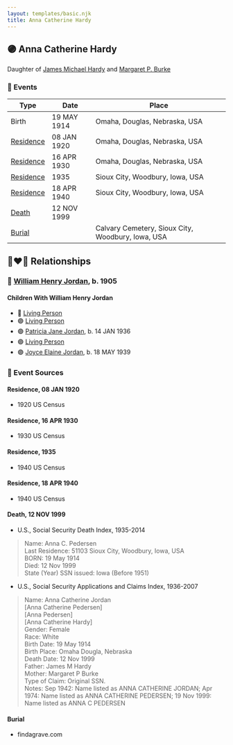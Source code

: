 ```yaml
---
layout: templates/basic.njk
title: Anna Catherine Hardy
---
```

## 🟣 Anna Catherine Hardy

Daughter of [James Michael Hardy](/people/1/11204316) and [Margaret P. Burke](/people/2/29782872)

### 📆 Events

Type | Date | Place
------ | ------ | ------
Birth | 19 MAY 1914 | Omaha, Douglas, Nebraska, USA
[Residence](#event-969796fa-b97d-43f2-ad26-735d39d9923f) | 08 JAN 1920 | Omaha, Douglas, Nebraska, USA
[Residence](#event-b1bcaef1-a672-4456-bcab-91c6de7182d1) | 16 APR 1930 | Omaha, Douglas, Nebraska, USA
[Residence](#event-28fe764a-468f-44cd-bd15-1959920548d5) | 1935 | Sioux City, Woodbury, Iowa, USA
[Residence](#event-97b9e47e-d0b1-4c95-85b1-b907d06b21b9) | 18 APR 1940 | Sioux City, Woodbury, Iowa, USA
[Death](#event-00ece41b-8add-48cd-8e65-4213ef03ec9d) | 12 NOV 1999 |
[Burial](#event-0f6c5177-42c6-4bb2-a73f-23c2bf68e12e) |  | Calvary Cemetery, Sioux City, Woodbury, Iowa, USA

## 👩‍❤️‍👨 Relationships

### 🔵 [William Henry Jordan](/people/3/32091032), b. 1905

#### Children With William Henry Jordan
* 🔵 [Living Person](/people/7/71455712)
* 🟣 [Living Person](/people/8/81156064)
* 🟣 [Patricia Jane Jordan](/people/8/8578400), b. 14 JAN 1936
* 🟣 [Living Person](/people/1/16458922)
* 🟣 [Joyce Elaine Jordan](/people/8/86240475), b. 18 MAY 1939
### 📰 Event Sources

#### <a id="event-969796fa-b97d-43f2-ad26-735d39d9923f"></a> Residence, 08 JAN 1920
* 1920 US Census

#### <a id="event-b1bcaef1-a672-4456-bcab-91c6de7182d1"></a> Residence, 16 APR 1930
* 1930 US Census

#### <a id="event-28fe764a-468f-44cd-bd15-1959920548d5"></a> Residence, 1935
* 1940 US Census

#### <a id="event-97b9e47e-d0b1-4c95-85b1-b907d06b21b9"></a> Residence, 18 APR 1940
* 1940 US Census

#### <a id="event-00ece41b-8add-48cd-8e65-4213ef03ec9d"></a> Death, 12 NOV 1999
* U.S., Social Security Death Index, 1935-2014
>   
  > Name: Anna C. Pedersen  
  > Last Residence: 51103 Sioux City, Woodbury, Iowa, USA  
  > BORN: 19 May 1914  
  > Died: 12 Nov 1999  
  > State (Year) SSN issued: Iowa (Before 1951)
* U.S., Social Security Applications and Claims Index, 1936-2007
>   
  > Name: Anna Catherine Jordan  
  > [Anna Catherine Pedersen]  
  > [Anna Pedersen]  
  > [Anna Catherine Hardy]  
  > Gender: Female  
  > Race: White  
  > Birth Date: 19 May 1914  
  > Birth Place: Omaha Dougla, Nebraska  
  > Death Date: 12 Nov 1999  
  > Father: James M Hardy  
  > Mother: Margaret P Burke  
  > Type of Claim: Original SSN.  
  > Notes: Sep 1942:  Name listed as ANNA CATHERINE JORDAN; Apr 1974:  Name listed as ANNA CATHERINE PEDERSEN; 19 Nov 1999:  Name listed as ANNA C PEDERSEN

#### <a id="event-0f6c5177-42c6-4bb2-a73f-23c2bf68e12e"></a> Burial
* findagrave.com
